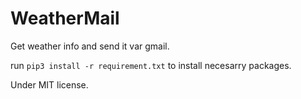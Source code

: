 # WeatherMail
Get weather info and send it var gmail.

run `pip3 install -r requirement.txt` to install necesarry packages.

Under MIT license.
